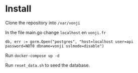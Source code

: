 # Install

Clone the repository into `/var/vonji`

In the file main.go change `localhost` en `vonji.fr`

    db, err := gorm.Open("postgres", "host=localhost user=api password=NOT0 dbname=vonji sslmode=disable")

Run `docker-compose up -d`

Run `reset_data.sh` to seed the database.
